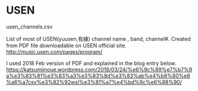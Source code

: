 # USEN

usen_channels.csv

List of most of USEN(yuusen,有線) channel name  , band, channel#.
Created from PDF file downloadable on USEN official site.
http://music.usen.com/pages/program/

I used 2018 Feb version of PDF and explained in the blog entry below.
https://katsumiinoue.wordpress.com/2018/03/24/%e6%9c%89%e7%b7%9a%e3%83%81%e3%83%a3%e3%83%8d%e3%83%ab%e4%b8%80%e8%a6%a7csv%e3%82%92wsl%e3%81%a7%e4%bd%9c%e6%88%90/
